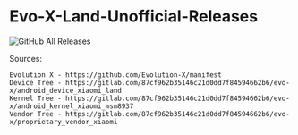 # Evo-X-Land-Unofficial-Releases
![GitHub All Releases](https://img.shields.io/github/downloads/adityatelange/Evo-X-Land-Unofficial/total)

Sources: 
  ```
  Evolution X - https://github.com/Evolution-X/manifest
  Device Tree - https://gitlab.com/87cf962b35146c21d0dd7f84594662b6/evo-x/android_device_xiaomi_land
  Kernel Tree - https://gitlab.com/87cf962b35146c21d0dd7f84594662b6/evo-x/android_kernel_xiaomi_msm8937
  Vendor Tree - https://gitlab.com/87cf962b35146c21d0dd7f84594662b6/evo-x/proprietary_vendor_xiaomi
  ```
